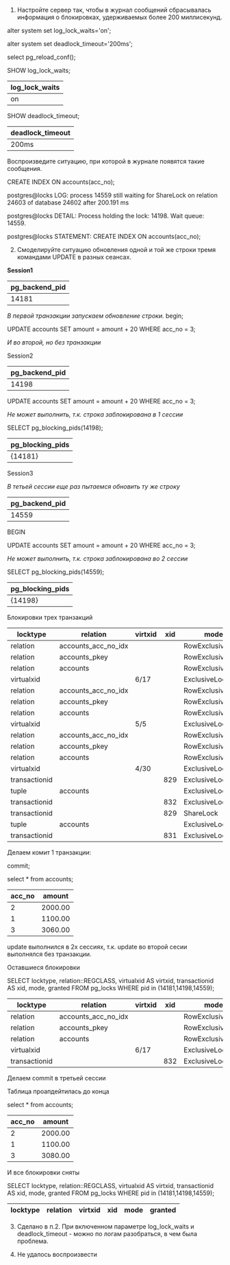 1. Настройте сервер так, чтобы в журнал сообщений сбрасывалась информация о блокировках, удерживаемых более 200 миллисекунд.

alter system set  log_lock_waits='on';

alter system set deadlock_timeout='200ms';

select pg_reload_conf();

SHOW log_lock_waits;

 log_lock_waits |
----------------|
 on             |

 SHOW deadlock_timeout;

 deadlock_timeout |
------------------|
 200ms            |


Воспроизведите ситуацию, при которой в журнале появятся такие сообщения.

 CREATE INDEX ON accounts(acc_no);

postgres@locks LOG:  process 14559 still waiting for ShareLock on relation 24603 of database 24602 after 200.191 ms

postgres@locks DETAIL:  Process holding the lock: 14198. Wait queue: 14559.

postgres@locks STATEMENT:  CREATE INDEX ON accounts(acc_no);

2. Смоделируйте ситуацию обновления одной и той же строки тремя командами UPDATE в разных сеансах.

**Session1**

 pg_backend_pid |
----------------|
          14181 |

*В первой транзакции запускаем обновление строки.*
begin;

UPDATE accounts SET amount = amount + 20 WHERE acc_no = 3;

*И во второй, но без транзакции*

Session2

 pg_backend_pid |
----------------|
          14198 |

UPDATE accounts SET amount = amount + 20 WHERE acc_no = 3;

*Не может выполнить, т.к. строка заблокирована в 1 сессии*

SELECT pg_blocking_pids(14198);

 pg_blocking_pids |
------------------|
 {14181}          |


Session3

*В тетьей сессии еще раз пытаемся обновить ту же строку*

 pg_backend_pid |
----------------|
          14559 |


 BEGIN

 UPDATE accounts SET amount = amount + 20 WHERE acc_no = 3;

 *Не может выполнить, т.к. строка заблокирована во 2 сессии*

SELECT pg_blocking_pids(14559);

 pg_blocking_pids |
------------------|
 {14198}          |



Блокировки трех транзакций

   locktype    |      relation       | virtxid | xid |       mode       | granted
---------------|---------------------|---------|-----|------------------|---------
 relation      | accounts_acc_no_idx |         |     | RowExclusiveLock | t
 relation      | accounts_pkey       |         |     | RowExclusiveLock | t
 relation      | accounts            |         |     | RowExclusiveLock | t
 virtualxid    |                     | 6/17    |     | ExclusiveLock    | t
 relation      | accounts_acc_no_idx |         |     | RowExclusiveLock | t
 relation      | accounts_pkey       |         |     | RowExclusiveLock | t
 relation      | accounts            |         |     | RowExclusiveLock | t
 virtualxid    |                     | 5/5     |     | ExclusiveLock    | t
 relation      | accounts_acc_no_idx |         |     | RowExclusiveLock | t
 relation      | accounts_pkey       |         |     | RowExclusiveLock | t
 relation      | accounts            |         |     | RowExclusiveLock | t
 virtualxid    |                     | 4/30    |     | ExclusiveLock    | t
 transactionid |                     |         | 829 | ExclusiveLock    | t
 tuple         | accounts            |         |     | ExclusiveLock    | f
 transactionid |                     |         | 832 | ExclusiveLock    | t
 transactionid |                     |         | 829 | ShareLock        | f
 tuple         | accounts            |         |     | ExclusiveLock    | t
 transactionid |                     |         | 831 | ExclusiveLock    | t


Делаем комит 1 транзакции:

commit;

select * from accounts;

 acc_no | amount   |
--------|----------|
      2 | 2000.00  |
      1 | 1100.00  |
      3 | 3060.00  |

update выполнился в 2х сессиях, т.к. update во второй сесии выполнялся без транзакции.

Оставшиеся блокировки

SELECT locktype, relation::REGCLASS, virtualxid AS virtxid, transactionid AS xid, mode, granted FROM pg_locks WHERE pid in (14181,14198,14559);

   locktype    |      relation       | virtxid | xid |       mode       | granted
---------------|---------------------|---------|-----|------------------|---------
 relation      | accounts_acc_no_idx |         |     | RowExclusiveLock | t
 relation      | accounts_pkey       |         |     | RowExclusiveLock | t
 relation      | accounts            |         |     | RowExclusiveLock | t
 virtualxid    |                     | 6/17    |     | ExclusiveLock    | t
 transactionid |                     |         | 832 | ExclusiveLock    |


 Делаем commit в третьей сессии

 Таблица проапдейтилась до конца

 select * from accounts;

 acc_no | amount
--------|---------
      2 | 2000.00
      1 | 1100.00
      3 | 3080.00
И все блокировки сняты

SELECT locktype, relation::REGCLASS, virtualxid AS virtxid, transactionid AS xid, mode, granted FROM pg_locks WHERE pid in (14181,14198,14559);

 locktype | relation | virtxid | xid | mode | granted
----------|----------|---------|-----|------|---------

3. Сделано в п.2. При включенном  параметре   log_lock_waits и deadlock_timeout - можно по логам разобраться, в чем была проблема.

4. Не удалось воспроизвести
